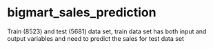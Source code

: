 # bigmart_sales_prediction


Train (8523) and test (5681) data set, train data set has both input and output variables and need to predict the sales for test data set
